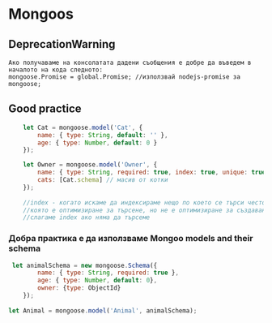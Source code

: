# Mongoos

## DeprecationWarning
```
Ако получаваме на консолатата дадени съобщения е добре да въведем в началото на кода следното:
mongoose.Promise = global.Promise; //използвай nodejs-promise за mongoose;
``` 

## Good practice
```javascript
	let Cat = mongoose.model('Cat', {
		name: { type: String, default: '' },
		age: { type: Number, default: 0 }
	});

	let Owner = mongoose.model('Owner', {
		name: { type: String, required: true, index: true, unique: true},
		cats: [Cat.schema] // масив от котки
	});
	
	//index - когато искаме да индексираме нещо по което се търси често. Създава се структура данни,
	//която е оптимизиране за търсене, но не е оптимизиране за създаване. Също така няма смисъл да
	//слагаме index ако няма да търсеме
```

### Добра практика е да използваме Mongoo models and their schema
```javascript
 let animalSchema = new mongoose.Schema({
        name: { type: String, required: true },
        age: { type: Number, default: 0},
        owner: {type: ObjectId}
    });
	
let Animal = mongoose.model('Animal', animalSchema);
```

